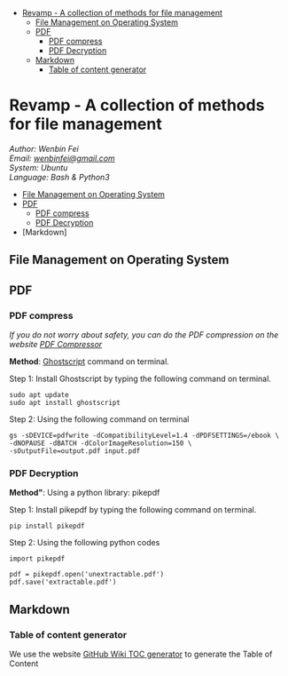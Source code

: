 * [Revamp - A collection of methods for file management](#s1)
  * [File Management on Operating System](#s1-1)
  * [PDF](#s1-2)
      * [PDF compress](#s1-2-1)
      * [PDF Decryption](#s1-2-2)
  * [Markdown](#s1-3)
      * [Table of content generator](#s1-3-1)
# <a id='s1' />Revamp - A collection of methods for file management
*Author: Wenbin Fei  
Email:	 wenbinfei@gmail.com  
System:  Ubuntu  
Language: Bash & Python3*

- [File Management on Operating System](#file-management-on-operating-system)
- [PDF](#pdf)
  * [PDF compress](#pdf-compress)
  * [PDF Decryption](#pdf-decryption)
 - [Markdown]



## <a id='s1-1' />File Management on Operating System


## <a id='s1-2' />PDF
### <a id='s1-2-1' />PDF compress
*If you do not worry about safety, you can do the PDF compression on the website [PDF Compressor](https://pdfcompressor.com/)*

**Method**: [Ghostscript](https://www.ghostscript.com/doc/current/Use.htm) command on terminal.

Step 1: Install Ghostscript by typing the following command on terminal.
```
sudo apt update
sudo apt install ghostscript
```
Step 2: Using the following command on terminal
```
gs -sDEVICE=pdfwrite -dCompatibilityLevel=1.4 -dPDFSETTINGS=/ebook \
-dNOPAUSE -dBATCH -dColorImageResolution=150 \
-sOutputFile=output.pdf input.pdf
```

### <a id='s1-2-2' />PDF Decryption
**Method"**: Using a python library: pikepdf

Step 1: Install pikepdf by typing the following command on terminal.
```
pip install pikepdf
```
Step 2: Using the following python codes
```
import pikepdf

pdf = pikepdf.open('unextractable.pdf')
pdf.save('extractable.pdf')
```
## <a id='s1-3' />Markdown
### <a id='s1-3-1' />Table of content generator
We use the website [GitHub Wiki TOC generator](https://ecotrust-canada.github.io/markdown-toc/) to generate the Table of Content